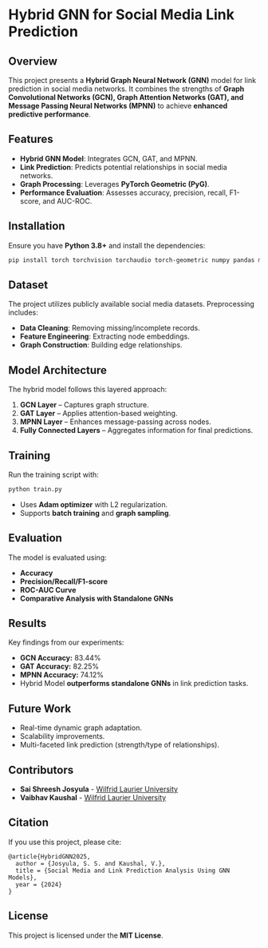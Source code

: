 # Hybrid GNN for Social Media Link Prediction

## Overview
This project presents a **Hybrid Graph Neural Network (GNN)** model for link prediction in social media networks. It combines the strengths of **Graph Convolutional Networks (GCN), Graph Attention Networks (GAT), and Message Passing Neural Networks (MPNN)** to achieve **enhanced predictive performance**.

## Features
- **Hybrid GNN Model**: Integrates GCN, GAT, and MPNN.
- **Link Prediction**: Predicts potential relationships in social media networks.
- **Graph Processing**: Leverages **PyTorch Geometric (PyG)**.
- **Performance Evaluation**: Assesses accuracy, precision, recall, F1-score, and AUC-ROC.

## Installation
Ensure you have **Python 3.8+** and install the dependencies:

```bash
pip install torch torchvision torchaudio torch-geometric numpy pandas matplotlib
```

## Dataset
The project utilizes publicly available social media datasets. Preprocessing includes:
- **Data Cleaning**: Removing missing/incomplete records.
- **Feature Engineering**: Extracting node embeddings.
- **Graph Construction**: Building edge relationships.

## Model Architecture
The hybrid model follows this layered approach:
1. **GCN Layer** – Captures graph structure.
2. **GAT Layer** – Applies attention-based weighting.
3. **MPNN Layer** – Enhances message-passing across nodes.
4. **Fully Connected Layers** – Aggregates information for final predictions.

## Training
Run the training script with:
```bash
python train.py
```
- Uses **Adam optimizer** with L2 regularization.
- Supports **batch training** and **graph sampling**.

## Evaluation
The model is evaluated using:
- **Accuracy**
- **Precision/Recall/F1-score**
- **ROC-AUC Curve**
- **Comparative Analysis with Standalone GNNs**

## Results
Key findings from our experiments:
- **GCN Accuracy:** 83.44%
- **GAT Accuracy:** 82.25%
- **MPNN Accuracy:** 74.12%
- Hybrid Model **outperforms standalone GNNs** in link prediction tasks.

## Future Work
- Real-time dynamic graph adaptation.
- Scalability improvements.
- Multi-faceted link prediction (strength/type of relationships).

## Contributors
- **Sai Shreesh Josyula** - [Wilfrid Laurier University](mailto:josy3880@mylaurier.ca)
- **Vaibhav Kaushal** - [Wilfrid Laurier University](mailto:kaus0160@mylaurier.ca)

## Citation
If you use this project, please cite:
```
@article{HybridGNN2025,
  author = {Josyula, S. S. and Kaushal, V.},
  title = {Social Media and Link Prediction Analysis Using GNN Models},
  year = {2024}
}
```

## License
This project is licensed under the **MIT License**.
